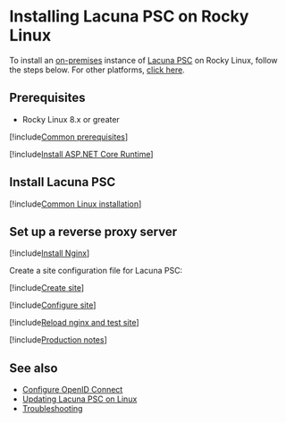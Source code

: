 ﻿# Installing Lacuna PSC on Rocky Linux

To install an [on-premises](../index.md) instance of [Lacuna PSC](../../index.md) on Rocky Linux, follow the steps below. For other platforms, [click here](../index.md).

## Prerequisites

* Rocky Linux 8.x or greater

[!include[Common prerequisites](../includes/common-requisites.md)]

[!include[Install ASP.NET Core Runtime](../../../includes/linux/rocky/install-aspnetcore-80.md)]

<!--
[!include[Install dependencies](../../../includes/linux/ubuntu/install-dependencies.md)]
-->

## Install Lacuna PSC

[!include[Common Linux installation](includes/common-linux-install.md)]

## Set up a reverse proxy server

[!include[Install Nginx](../../../includes/linux/rocky/install-nginx.md)]

Create a site configuration file for Lacuna PSC:

[!include[Create site](../../../../../includes/psc/rocky/create-site.md)]

[!include[Configure site](includes/configure-site.md)]

[!include[Reload nginx and test site](includes/reload-and-test.md)]

[!include[Production notes](../includes/production-notes.md)]

## See also

* [Configure OpenID Connect](../configure-oidc.md)
* [Updating Lacuna PSC on Linux](update.md)
* [Troubleshooting](troubleshoot/index.md)
